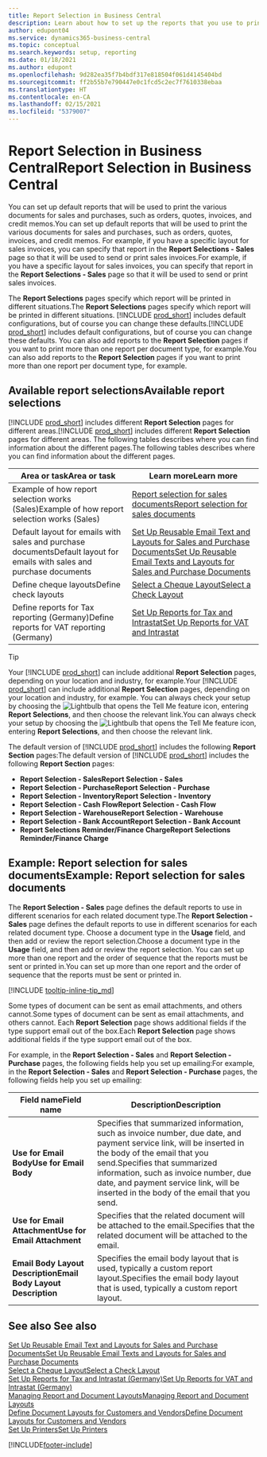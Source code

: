 ```yaml
---
title: Report Selection in Business Central
description: Learn about how to set up the reports that you use to print various types of documents in Business Central.
author: edupont04
ms.service: dynamics365-business-central
ms.topic: conceptual
ms.search.keywords: setup, reporting
ms.date: 01/18/2021
ms.author: edupont
ms.openlocfilehash: 9d282ea35f7b4bdf317e818504f061d4145404bd
ms.sourcegitcommit: ff2b55b7e790447e0c1fcd5c2ec7f7610338ebaa
ms.translationtype: HT
ms.contentlocale: en-CA
ms.lasthandoff: 02/15/2021
ms.locfileid: "5379007"
---
```

# <a name="report-selection-in-business-central"></a><span data-ttu-id="6d08b-103">Report Selection in Business Central</span><span class="sxs-lookup"><span data-stu-id="6d08b-103">Report Selection in Business Central</span></span>

<span data-ttu-id="6d08b-104">You can set up default reports that will be used to print the various documents for sales and purchases, such as orders, quotes, invoices, and credit memos.</span><span class="sxs-lookup"><span data-stu-id="6d08b-104">You can set up default reports that will be used to print the various documents for sales and purchases, such as orders, quotes, invoices, and credit memos.</span></span> <span data-ttu-id="6d08b-105">For example, if you have a specific layout for sales invoices, you can specify that report in the **Report Selections - Sales** page so that it will be used to send or print sales invoices.</span><span class="sxs-lookup"><span data-stu-id="6d08b-105">For example, if you have a specific layout for sales invoices, you can specify that report in the **Report Selections - Sales** page so that it will be used to send or print sales invoices.</span></span>  

<span data-ttu-id="6d08b-106">The **Report Selections** pages specify which report will be printed in different situations.</span><span class="sxs-lookup"><span data-stu-id="6d08b-106">The **Report Selections** pages specify which report will be printed in different situations.</span></span> <span data-ttu-id="6d08b-107">[!INCLUDE [prod_short](includes/prod_short.md)] includes default configurations, but of course you can change these defaults.</span><span class="sxs-lookup"><span data-stu-id="6d08b-107">[!INCLUDE [prod_short](includes/prod_short.md)] includes default configurations, but of course you can change these defaults.</span></span> <span data-ttu-id="6d08b-108">You can also add reports to the **Report Selection** pages if you want to print more than one report per document type, for example.</span><span class="sxs-lookup"><span data-stu-id="6d08b-108">You can also add reports to the **Report Selection** pages if you want to print more than one report per document type, for example.</span></span>  

## <a name="available-report-selections"></a><span data-ttu-id="6d08b-109">Available report selections</span><span class="sxs-lookup"><span data-stu-id="6d08b-109">Available report selections</span></span>

<span data-ttu-id="6d08b-110">[!INCLUDE [prod_short](includes/prod_short.md)] includes different **Report Selection** pages for different areas.</span><span class="sxs-lookup"><span data-stu-id="6d08b-110">[!INCLUDE [prod_short](includes/prod_short.md)] includes different **Report Selection** pages for different areas.</span></span> <span data-ttu-id="6d08b-111">The following tables describes where you can find information about the different pages.</span><span class="sxs-lookup"><span data-stu-id="6d08b-111">The following tables describes where you can find information about the different pages.</span></span>  

|<span data-ttu-id="6d08b-112">Area or task</span><span class="sxs-lookup"><span data-stu-id="6d08b-112">Area or task</span></span>  |<span data-ttu-id="6d08b-113">Learn more</span><span class="sxs-lookup"><span data-stu-id="6d08b-113">Learn more</span></span>|
|--------------|----------|
|<span data-ttu-id="6d08b-114">Example of how report selection works (Sales)</span><span class="sxs-lookup"><span data-stu-id="6d08b-114">Example of how report selection works (Sales)</span></span>|[<span data-ttu-id="6d08b-115">Report selection for sales documents</span><span class="sxs-lookup"><span data-stu-id="6d08b-115">Report selection for sales documents</span></span>](#example-report-selection-for-sales-documents)|
|<span data-ttu-id="6d08b-116">Default layout for emails with sales and purchase documents</span><span class="sxs-lookup"><span data-stu-id="6d08b-116">Default layout for emails with sales and purchase documents</span></span>  |[<span data-ttu-id="6d08b-117">Set Up Reusable Email Text and Layouts for Sales and Purchase Documents</span><span class="sxs-lookup"><span data-stu-id="6d08b-117">Set Up Reusable Email Texts and Layouts for Sales and Purchase Documents</span></span>](admin-how-setup-email.md#set-up-reusable-email-texts-and-layouts-for-sales-and-purchase-documents) |
|<span data-ttu-id="6d08b-118">Define cheque layouts</span><span class="sxs-lookup"><span data-stu-id="6d08b-118">Define check layouts</span></span>     |[<span data-ttu-id="6d08b-119">Select a Cheque Layout</span><span class="sxs-lookup"><span data-stu-id="6d08b-119">Select a Check Layout</span></span>](finance-how-define-check-layouts.md) |
|<span data-ttu-id="6d08b-120">Define reports for Tax reporting (Germany)</span><span class="sxs-lookup"><span data-stu-id="6d08b-120">Define reports for VAT reporting (Germany)</span></span>|[<span data-ttu-id="6d08b-121">Set Up Reports for Tax and Intrastat</span><span class="sxs-lookup"><span data-stu-id="6d08b-121">Set Up Reports for VAT and Intrastat</span></span>](LocalFunctionality/Germany/how-to-set-up-reports-for-vat-and-intrastat.md) |

> [!TIP]
> <span data-ttu-id="6d08b-122">Your [!INCLUDE [prod_short](includes/prod_short.md)] can include additional **Report Selection** pages, depending on your location and industry, for example.</span><span class="sxs-lookup"><span data-stu-id="6d08b-122">Your [!INCLUDE [prod_short](includes/prod_short.md)] can include additional **Report Selection** pages, depending on your location and industry, for example.</span></span> <span data-ttu-id="6d08b-123">You can always check your setup by choosing the ![Lightbulb that opens the Tell Me feature](media/ui-search/search_small.png "Tell me what you want to do") icon, entering **Report Selections**, and then choose the relevant link.</span><span class="sxs-lookup"><span data-stu-id="6d08b-123">You can always check your setup by choosing the ![Lightbulb that opens the Tell Me feature](media/ui-search/search_small.png "Tell me what you want to do") icon, entering **Report Selections**, and then choose the relevant link.</span></span>

<span data-ttu-id="6d08b-124">The default version of [!INCLUDE [prod_short](includes/prod_short.md)] includes the following **Report Section** pages:</span><span class="sxs-lookup"><span data-stu-id="6d08b-124">The default version of [!INCLUDE [prod_short](includes/prod_short.md)] includes the following **Report Section** pages:</span></span>

* <span data-ttu-id="6d08b-125">**Report Selection - Sales**</span><span class="sxs-lookup"><span data-stu-id="6d08b-125">**Report Selection - Sales**</span></span>  
* <span data-ttu-id="6d08b-126">**Report Selection - Purchase**</span><span class="sxs-lookup"><span data-stu-id="6d08b-126">**Report Selection - Purchase**</span></span>  
* <span data-ttu-id="6d08b-127">**Report Selection - Inventory**</span><span class="sxs-lookup"><span data-stu-id="6d08b-127">**Report Selection - Inventory**</span></span>  
* <span data-ttu-id="6d08b-128">**Report Selection - Cash Flow**</span><span class="sxs-lookup"><span data-stu-id="6d08b-128">**Report Selection - Cash Flow**</span></span>  
* <span data-ttu-id="6d08b-129">**Report Selection - Warehouse**</span><span class="sxs-lookup"><span data-stu-id="6d08b-129">**Report Selection - Warehouse**</span></span>  
* <span data-ttu-id="6d08b-130">**Report Selection - Bank Account**</span><span class="sxs-lookup"><span data-stu-id="6d08b-130">**Report Selection - Bank Account**</span></span>  
* <span data-ttu-id="6d08b-131">**Report Selections Reminder/Finance Charge**</span><span class="sxs-lookup"><span data-stu-id="6d08b-131">**Report Selections Reminder/Finance Charge**</span></span>  

## <a name="example-report-selection-for-sales-documents"></a><span data-ttu-id="6d08b-132">Example: Report selection for sales documents</span><span class="sxs-lookup"><span data-stu-id="6d08b-132">Example: Report selection for sales documents</span></span>

<span data-ttu-id="6d08b-133">The **Report Selection - Sales** page defines the default reports to use in different scenarios for each related document type.</span><span class="sxs-lookup"><span data-stu-id="6d08b-133">The **Report Selection - Sales** page defines the default reports to use in different scenarios for each related document type.</span></span> <span data-ttu-id="6d08b-134">Choose a document type in the **Usage** field, and then add or review the report selection.</span><span class="sxs-lookup"><span data-stu-id="6d08b-134">Choose a document type in the **Usage** field, and then add or review the report selection.</span></span> <span data-ttu-id="6d08b-135">You can set up more than one report and the order of sequence that the reports must be sent or printed in.</span><span class="sxs-lookup"><span data-stu-id="6d08b-135">You can set up more than one report and the order of sequence that the reports must be sent or printed in.</span></span>  

[!INCLUDE [tooltip-inline-tip_md](includes/tooltip-inline-tip_md.md)]

<span data-ttu-id="6d08b-136">Some types of document can be sent as email attachments, and others cannot.</span><span class="sxs-lookup"><span data-stu-id="6d08b-136">Some types of document can be sent as email attachments, and others cannot.</span></span> <span data-ttu-id="6d08b-137">Each **Report Selection** page shows additional fields if the type support email out of the box.</span><span class="sxs-lookup"><span data-stu-id="6d08b-137">Each **Report Selection** page shows additional fields if the type support email out of the box.</span></span>  

<span data-ttu-id="6d08b-138">For example, in the **Report Selection - Sales** and **Report Selection - Purchase** pages, the following fields help you set up emailing:</span><span class="sxs-lookup"><span data-stu-id="6d08b-138">For example, in the **Report Selection - Sales** and **Report Selection - Purchase** pages, the following fields help you set up emailing:</span></span>

|<span data-ttu-id="6d08b-139">Field name</span><span class="sxs-lookup"><span data-stu-id="6d08b-139">Field name</span></span> |<span data-ttu-id="6d08b-140">Description</span><span class="sxs-lookup"><span data-stu-id="6d08b-140">Description</span></span>  |
|-----------|-------------|
|<span data-ttu-id="6d08b-141">**Use for Email Body**</span><span class="sxs-lookup"><span data-stu-id="6d08b-141">**Use for Email Body**</span></span>| <span data-ttu-id="6d08b-142">Specifies that summarized information, such as invoice number, due date, and payment service link, will be inserted in the body of the email that you send.</span><span class="sxs-lookup"><span data-stu-id="6d08b-142">Specifies that summarized information, such as invoice number, due date, and payment service link, will be inserted in the body of the email that you send.</span></span>        |
|<span data-ttu-id="6d08b-143">**Use for Email Attachment**</span><span class="sxs-lookup"><span data-stu-id="6d08b-143">**Use for Email Attachment**</span></span>| <span data-ttu-id="6d08b-144">Specifies that the related document will be attached to the email.</span><span class="sxs-lookup"><span data-stu-id="6d08b-144">Specifies that the related document will be attached to the email.</span></span>|
|<span data-ttu-id="6d08b-145">**Email Body Layout Description**</span><span class="sxs-lookup"><span data-stu-id="6d08b-145">**Email Body Layout Description**</span></span>|<span data-ttu-id="6d08b-146">Specifies the email body layout that is used, typically a custom report layout.</span><span class="sxs-lookup"><span data-stu-id="6d08b-146">Specifies the email body layout that is used, typically a custom report layout.</span></span> |

## <a name="see-also"></a><span data-ttu-id="6d08b-147">See also </span><span class="sxs-lookup"><span data-stu-id="6d08b-147">See also</span></span>

[<span data-ttu-id="6d08b-148">Set Up Reusable Email Text and Layouts for Sales and Purchase Documents</span><span class="sxs-lookup"><span data-stu-id="6d08b-148">Set Up Reusable Email Texts and Layouts for Sales and Purchase Documents</span></span>](admin-how-setup-email.md#set-up-reusable-email-texts-and-layouts-for-sales-and-purchase-documents)  
[<span data-ttu-id="6d08b-149">Select a Cheque Layout</span><span class="sxs-lookup"><span data-stu-id="6d08b-149">Select a Check Layout</span></span>](finance-how-define-check-layouts.md)  
[<span data-ttu-id="6d08b-150">Set Up Reports for Tax and Intrastat (Germany)</span><span class="sxs-lookup"><span data-stu-id="6d08b-150">Set Up Reports for VAT and Intrastat (Germany)</span></span>](LocalFunctionality/Germany/how-to-set-up-reports-for-vat-and-intrastat.md)  
[<span data-ttu-id="6d08b-151">Managing Report and Document Layouts</span><span class="sxs-lookup"><span data-stu-id="6d08b-151">Managing Report and Document Layouts</span></span>](ui-manage-report-layouts.md)  
[<span data-ttu-id="6d08b-152">Define Document Layouts for Customers and Vendors</span><span class="sxs-lookup"><span data-stu-id="6d08b-152">Define Document Layouts for Customers and Vendors</span></span>](ui-define-customer-vendor-document-layouts.md)  
[<span data-ttu-id="6d08b-153">Set Up Printers</span><span class="sxs-lookup"><span data-stu-id="6d08b-153">Set Up Printers</span></span>](ui-specify-printer-selection-reports.md)  


[!INCLUDE[footer-include](includes/footer-banner.md)]